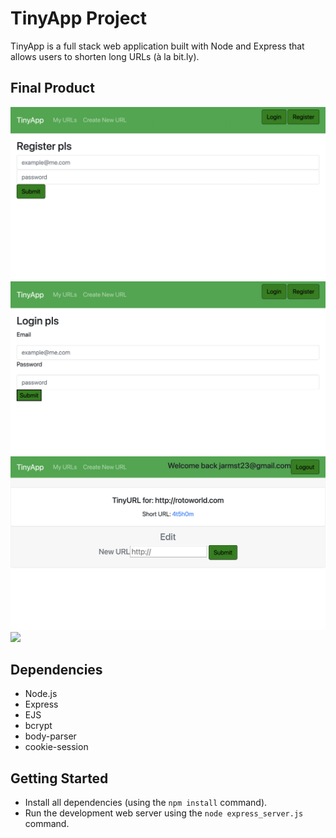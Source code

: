 # TinyApp Project

TinyApp is a full stack web application built with Node and Express that allows users to shorten long URLs (à la bit.ly).

## Final Product

![Registration Page](https://github.com/JamesArmstrong92/tinyApp/blob/master/docs/Register_page.png?raw=true)
![Login Page](https://github.com/JamesArmstrong92/tinyApp/blob/master/docs/login_page.png?raw=true)
![New URL Page](https://github.com/JamesArmstrong92/tinyApp/blob/master/docs/newURL_page.png?raw=true)
![](#)

## Dependencies

- Node.js
- Express
- EJS
- bcrypt
- body-parser
- cookie-session

## Getting Started

- Install all dependencies (using the `npm install` command).
- Run the development web server using the `node express_server.js` command.
